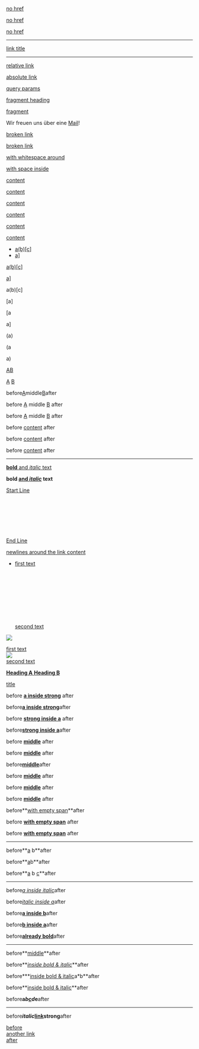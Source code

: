 <!--------------------------------------
                Basics
--------------------------------------->

<!--no href attributes-->

[no href]()

[no href]()

[no href]()

* * *

<!--no content-->

[](/no_content)

[](/no_content)

[](/no_content)

[](/no_content)

[](/no_content)

<!--no content but fallback-->

[link title](/no_content "link title")

* * *

[relative link](/page.html)

[absolute link](http://simple.org/)

[query params](/page?b=1&a=2)

[fragment heading](#heading)

[fragment](#)

Wir freuen uns über eine [Mail](mailto:hi@example.com?body=Hello%0AJohannes)!

<!--link with broken href-->

[broken link](/page)

[broken link](/page%0A%0A.html)

[with whitespace around](example.com)

[with space inside](http://Open%20Demo)

<!--------------------------------------
            Attributes
--------------------------------------->

<!--link with title-->

[content](/ "link title")

[content](/ "  link title  ")

<!--link with multiline title-->

[content](/ " link  title ")

[content](/ '"link title"')

[content](/ "'link title'")

[content](/ '"link title"')

<!--------------------------------------
            Escaping
--------------------------------------->

<!--list with link-->

- [a(b)\[c\]](/page.html)
- [a\]](/page.html)

<!--TODO: list with paragraph-->

<!--link-->

[a(b)\[c\]](/page.html)

[a\]](/page.html)

<!--paragraph-->

a(b)\[c]

\[a]

[a

a]

(a)

(a

a)

<!--------------------------------------
            Adjacent
--------------------------------------->

[A](/)[B](/)

[A](/) [B](/)

before[A](/)middle[B](/)after

before [A](/) middle [B](/) after

before [A](/) middle [B](/) after

<!--------------------------------------
        Content and Combinations
--------------------------------------->

<!--link with space-->

before [content](/) after

before [content](/) after

before [content](/) after

* * *

<!--link with inline styles-->

[**bold** and *italic* text](/)

**bold [and *italic*](/) text**

<!--multiline link with too many newlines-->

[Start Line
\
\
\
\
\
\
\
\
End Line](/)

<!--newlines inside link-->

  
  
  

[newlines around the link content](/)

  
  
  

<!--multiline link inside a list item-->

- [first text
  \
  \
  \
  \
  \
  \
  \
  \
  \
  \
  second text](/)

<!--link with image-->

[![](/image.jpg)](/page.html)

<!--multiline link-->

[first text
\
![](/image.jpg)
\
second text](/page.html)

<!--link with headings-->

[**Heading A**
**Heading B**](/page.html)  

<!--link with an svg-->

[title](/ "title")

<!-- link and strong inside word -->

before [**a inside strong**](/) after

before[**a inside strong**](/)after

before [**strong inside a**](/) after

before[**strong inside a**](/)after

before [**middle**](/) after

before [**middle**](/) after

before[**middle**](/)after

before [**middle**](/) after

before [**middle**](/) after

before [**middle**](/) after

before**[with empty span](/)**after

before **[with empty span](/)** after

before **[with empty span](/)** after

* * *

before**[a](/) b**after

before**[a](/)b**after

before**[a](/) b [c](/)**after

* * *

before[*a inside italic*](/)after

before[*italic inside a*](/)after

before[**a inside b**](/)after

before[**b inside a**](/)after

before[**already bold**](/)after

* * *

before**[middle](/)**after

before**[*inside bold &amp; italic*](/)**after

before***[inside bold &amp; italic](/)a*b**after

before**[inside bold &amp; italic](/)**after

before**a*b[c](/)d*e**after

* * *

before***italic*[link](/)strong**after

<!--------------------------------------
                Nesting
--------------------------------------->

[before
\
another link
\
after](/a)